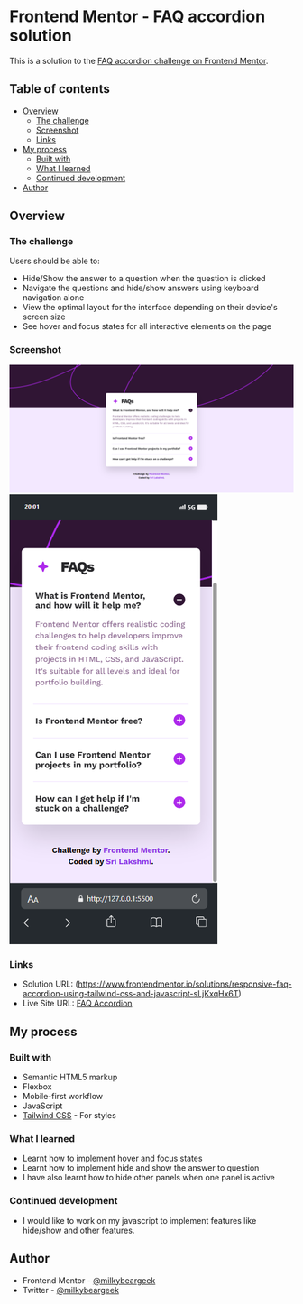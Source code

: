 # Frontend Mentor - FAQ accordion solution

This is a solution to the [FAQ accordion challenge on Frontend Mentor](https://www.frontendmentor.io/challenges/faq-accordion-wyfFdeBwBz).

## Table of contents

- [Overview](#overview)
  - [The challenge](#the-challenge)
  - [Screenshot](#screenshot)
  - [Links](#links)
- [My process](#my-process)
  - [Built with](#built-with)
  - [What I learned](#what-i-learned)
  - [Continued development](#continued-development)
- [Author](#author)

## Overview

### The challenge

Users should be able to:

- Hide/Show the answer to a question when the question is clicked
- Navigate the questions and hide/show answers using keyboard navigation alone
- View the optimal layout for the interface depending on their device's screen size
- See hover and focus states for all interactive elements on the page

### Screenshot

![](./src/faq-desktop.png)
![](./src/faq-mobile.png)

### Links

- Solution URL: (https://www.frontendmentor.io/solutions/responsive-faq-accordion-using-tailwind-css-and-javascript-sLjKxqHx6T)
- Live Site URL: [FAQ Accordion](https://faq-accordion-mbg.netlify.app/)

## My process

### Built with

- Semantic HTML5 markup
- Flexbox
- Mobile-first workflow
- JavaScript
- [Tailwind CSS](https://tailwindcss.com/) - For styles

### What I learned

- Learnt how to implement hover and focus states
- Learnt how to implement hide and show the answer to question
- I have also learnt how to hide other panels when one panel is active

### Continued development

- I would like to work on my javascript to implement features like hide/show and other features.

## Author

- Frontend Mentor - [@milkybeargeek](https://www.frontendmentor.io/profile/milkybeargeek)
- Twitter - [@milkybeargeek](https://twitter.com/milkybeargeek)
